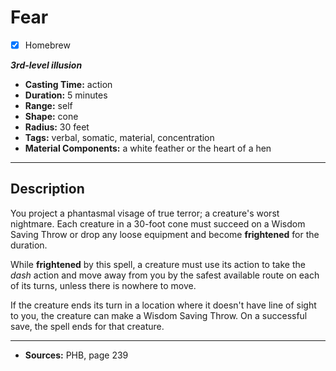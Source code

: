 # Fear
- [x] Homebrew

***3rd-level illusion***
- **Casting Time:** action
- **Duration:** 5 minutes
- **Range:** self
- **Shape:** cone
- **Radius:** 30 feet
- **Tags:** verbal, somatic, material, concentration
- **Material Components:** a white feather or the heart of a hen

---

## Description
You project a phantasmal visage of true terror; a creature's worst nightmare.
Each creature in a 30-foot cone must succeed on a Wisdom Saving Throw or drop any loose equipment and become **frightened** for the duration.

While **frightened** by this spell, a creature must use its action to take the *dash* action and move away from you by the safest available route on each of its turns, unless there is nowhere to move.

If the creature ends its turn in a location where it doesn't have line of sight to you, the creature can make a Wisdom Saving Throw.
On a successful save, the spell ends for that creature.

---

- **Sources:** PHB, page 239
